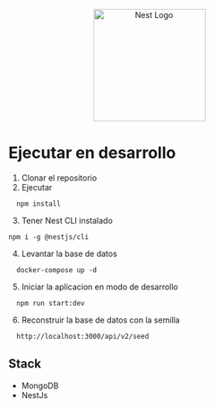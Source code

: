 <p align="center">
  <a href="http://nestjs.com/" target="blank"><img src="https://nestjs.com/img/logo-small.svg" width="200" alt="Nest Logo" /></a>
</p>

# Ejecutar en desarrollo

1. Clonar el repositorio
2. Ejecutar

```
  npm install
```

3. Tener Nest CLI instalado

```
npm i -g @nestjs/cli
```

4. Levantar la base de datos

```
  docker-compose up -d
```

5. Iniciar la aplicacion en modo de desarrollo

```
  npm run start:dev
```

6. Reconstruir la base de datos con la semilla

```
  http://localhost:3000/api/v2/seed
```

## Stack

- MongoDB
- NestJs
